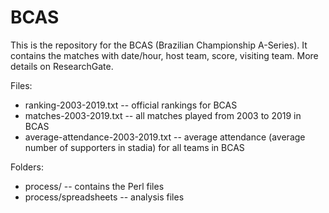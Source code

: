 # BCAS
This is the repository for the BCAS (Brazilian Championship A-Series).
It contains the matches with date/hour, host team, score, visiting team.
More details on ResearchGate.

Files:
- ranking-2003-2019.txt -- official rankings for BCAS
- matches-2003-2019.txt -- all matches played from 2003 to 2019 in BCAS
- average-attendance-2003-2019.txt -- average attendance (average number of supporters in stadia) for all teams in BCAS

Folders:
- process/ -- contains the Perl files
- process/spreadsheets -- analysis files
